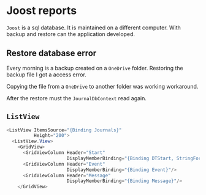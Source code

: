 ﻿# Joost reports

`Joost` is a sql database. It is maintained on a different computer. With backup and restore can the application developed.

## Restore database error

Every morning is a backup created on a `OneDrive` folder. Restoring the backup file I got a access error.

Copying the file from a `OneDrive` to another folder was working workaround.

After the restore must the `JournalDbContext` read again.

## `ListView`



``` C#
<ListView ItemsSource="{Binding Journals}"
          Height="200">
  <ListView.View>
    <GridView>
      <GridViewColumn Header="Start"
                      DisplayMemberBinding="{Binding DTStart, StringFormat=yyyy-MM-dd HH:mm}"/>
      <GridViewColumn Header="Event"
                      DisplayMemberBinding="{Binding Event}"/>
      <GridViewColumn Header="Message"
                      DisplayMemberBinding="{Binding Message}"/>
    </GridView>
```

